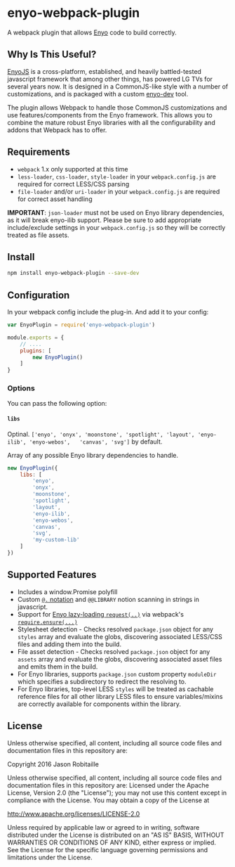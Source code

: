 # enyo-webpack-plugin
A webpack plugin that allows [Enyo](http://enyojs.com) code to build correctly.

## Why Is This Useful?

[EnyoJS](https://github.com/enyojs/enyo) is a cross-platform, established, and heavily battled-tested javascript framework that among other things, has powered LG TVs for several years now. It is designed in a CommonJS-like style with a number of customizations, and is packaged with a custom [enyo-dev](https://github.com/enyojs/enyo-dev) tool.

The plugin allows Webpack to handle those CommonJS customizations and use features/components from the Enyo framework. This allows you to combine the mature robust Enyo libraries with all the configurability and addons that Webpack has to offer.

## Requirements

* `webpack` 1.x only supported at this time
* `less-loader`, `css-loader`, `style-loader` in your `webpack.config.js` are required for correct LESS/CSS parsing
* `file-loader` and/or `uri-loader` in your `webpack.config.js` are required for correct asset handling

**IMPORTANT**: `json-loader` must not be used on Enyo library dependencies, as it will break enyo-ilib support. Please be sure to add appropriate include/exclude settings in your `webpack.config.js` so they will be correctly treated as file assets.


## Install

```sh
npm install enyo-webpack-plugin --save-dev
```

## Configuration

In your webpack config include the plug-in. And add it to your config:

```js
var EnyoPlugin = require('enyo-webpack-plugin')

module.exports = {
    // ....
    plugins: [
		new EnyoPlugin()
	]
}
```

### Options

You can pass the following option:

#### `libs`

Optinal. `['enyo', 'onyx', 'moonstone', 'spotlight', 'layout', 'enyo-ilib', 'enyo-webos',	'canvas', 'svg']` by default.

Array of any possible Enyo library dependencies to handle.

```js
new EnyoPlugin({
	libs: [
		'enyo',
		'onyx',
		'moonstone',
		'spotlight',
		'layout',
		'enyo-ilib', 
		'enyo-webos',
		'canvas',
		'svg',
		'my-custom-lib'
	]
})
```

## Supported Features

* Includes a window.Promise polyfill
* Custom [`@.` notation](https://github.com/enyojs/enyo-dev#referencing-from-javascript) and `@@LIBRARY` notion scanning in strings in javascript.
* Support for [Enyo lazy-loading `request(..)`](https://enyojs.com/docs/latest/developer-guide/building-apps/performance/lazy-loading.html) via webpack's [`require.ensure(...)`](https://webpack.github.io/docs/code-splitting.html)
* Stylesheet detection - Checks resolved `package.json` object for any `styles` array and evaluate the globs, discovering associated LESS/CSS files and adding them into the build.
* File asset detection - Checks resolved `package.json` object for any `assets` array and evaluate the globs, discovering associated asset files and emits them in the build.
* For Enyo libraries, supports `package.json` custom property `moduleDir` which specifies a subdirectory to redirect the resolving to.
* For Enyo libraries, top-level LESS `styles` will be treated as cachable reference files for all other library LESS files to ensure variables/mixins are correctly available for components within the library.

## License

Unless otherwise specified, all content, including all source code files and documentation files in this repository are:

Copyright 2016 Jason Robitaille

Unless otherwise specified, all content, including all source code files and documentation files in this repository are: Licensed under the Apache License, Version 2.0 (the "License"); you may not use this content except in compliance with the License. You may obtain a copy of the License at

http://www.apache.org/licenses/LICENSE-2.0

Unless required by applicable law or agreed to in writing, software distributed under the License is distributed on an "AS IS" BASIS, WITHOUT WARRANTIES OR CONDITIONS OF ANY KIND, either express or implied. See the License for the specific language governing permissions and limitations under the License.
